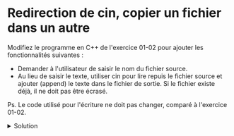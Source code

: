 # Redirection de cin, copier un fichier dans un autre

Modifiez le programme en C++ de l'exercice 01-02 pour ajouter les fonctionnalités suivantes :

- Demander à l'utilisateur de saisir le nom du fichier source.
- Au lieu de saisir le texte, utiliser cin pour lire repuis le fichier source et ajouter (append) le texte dans le fichier de sortie. Si le fichier existe déjà, il ne doit pas être écrasé.


Ps. Le code utilisé pour l'écriture ne doit pas changer, comparé à l'exercice 01-02.   

<details>
<summary>Solution</summary>

~~~cpp
#include <iostream>
#include <fstream>
#include <string>

bool lire_fichier(const std::string& nom_fichier){
    std::ifstream fichier_entree(nom_fichier);

    // Vérifiez si l'ouverture du fichier a réussi
    if (!fichier_entree) {
        return false;
    }

    while (fichier_entree) {
        std::string strInput;
        std::getline(fichier_entree, strInput); // lire une ligne
        std::cout << strInput << "\n";
    }

    fichier_entree.close();

    return true;
}

bool ecrire_fichier(const std::string& nom_fichier) {

    // Ouvrez le fichier en mode append
    std::ofstream fichier_sortie(nom_fichier, std::ios::app);

    // Vérifiez si l'ouverture du fichier a réussi
    if (!fichier_sortie) {
        std::cerr << "Erreur : Impossible d'ouvrir le fichier. \n";
        return false;
    }

    std::string texte;
    const std::string terminer = "#exit#";

    // Demandez à l'utilisateur de saisir du texte
    std::cout << "Entrez le texte à enregistrer dans le fichier (Ctrl+D ou #exit# pour terminer la saisie) :\n";
    while (std::getline(std::cin, texte)) {
        if (texte == terminer) break;
        // Écrivez le texte dans le fichier
        fichier_sortie << texte << std::endl;
    }

    // Fermez le fichier
    fichier_sortie.close();

    std::cout << "Le texte a été enregistré avec succès dans le fichier." << std::endl;

    return true;
}

int main() {
    std::string nom_fichier;

    // Demandez à l'utilisateur le nom du fichier où enregistrer le texte
    std::cout << "Entrez le nom du fichier où enregistrer le texte : ";
    std::getline(std::cin, nom_fichier);

    lire_fichier(nom_fichier);

    std::string nom_fichier_src;
    // Demandez à l'utilisateur le nom du fichier source
    std::cout << "Entrez le nom du fichier source : ";
    std::getline(std::cin, nom_fichier_src);

    std::ifstream fichier_entree(nom_fichier_src);

    // Vérifiez si l'ouverture du fichier a réussi
    if (!fichier_entree) {
        std::cerr << "Erreur : Impossible d'ouvrir le fichier. \n";
        return EXIT_FAILURE;
    }

    auto cin_buf = std::cin.rdbuf();
    std::cin.rdbuf(fichier_entree.rdbuf());

    ecrire_fichier(nom_fichier);

    std::cin.rdbuf(cin_buf);
    fichier_entree.close();


    return EXIT_SUCCESS;
}

~~~



</details>